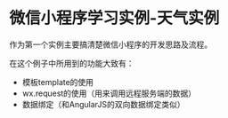 # 微信小程序学习实例-天气实例

作为第一个实例主要搞清楚微信小程序的开发思路及流程。

在这个例子中所用到的功能大致有：

+ 模板template的使用
+ wx.request的使用（用来调用远程服务端的数据）
+ 数据绑定（和AngularJS的双向数据绑定类似）